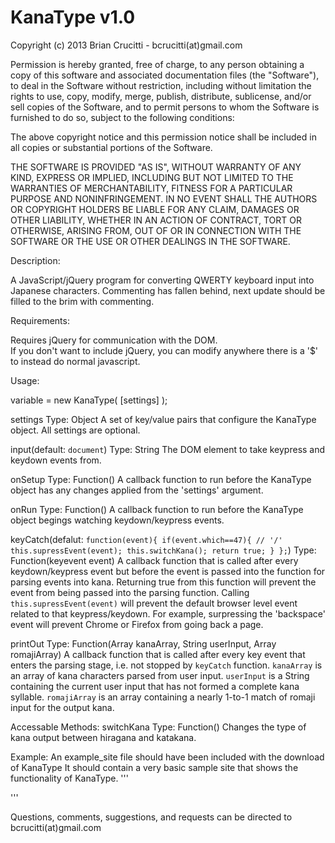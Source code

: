 KanaType v1.0
========
Copyright (c) 2013 Brian Crucitti - bcrucitti(at)gmail.com

Permission is hereby granted, free of charge, to any person obtaining a copy of 
this software and associated documentation files (the "Software"), to deal in 
the Software without restriction, including without limitation the rights to use,
copy, modify, merge, publish, distribute, sublicense, and/or sell copies of the 
Software, and to permit persons to whom the Software is furnished to do so, 
subject to the following conditions:

The above copyright notice and this permission notice shall be included in all 
copies or substantial portions of the Software.

THE SOFTWARE IS PROVIDED "AS IS", WITHOUT WARRANTY OF ANY KIND, EXPRESS OR 
IMPLIED, INCLUDING BUT NOT LIMITED TO THE WARRANTIES OF MERCHANTABILITY, 
FITNESS FOR A PARTICULAR PURPOSE AND NONINFRINGEMENT. IN NO EVENT SHALL THE 
AUTHORS OR COPYRIGHT HOLDERS BE LIABLE FOR ANY CLAIM, DAMAGES OR OTHER LIABILITY, 
WHETHER IN AN ACTION OF CONTRACT, TORT OR OTHERWISE, ARISING FROM, OUT OF OR IN 
CONNECTION WITH THE SOFTWARE OR THE USE OR OTHER DEALINGS IN THE SOFTWARE.

Description:

A JavaScript/jQuery program for converting QWERTY keyboard input into Japanese characters.
Commenting has fallen behind, next update should be filled to the brim with commenting.

Requirements:

Requires jQuery for communication with the DOM.  
   If you don't want to include jQuery, you can modify anywhere there is a '$' to instead do normal javascript.

   
Usage:

variable = new KanaType( [settings] );

settings
   Type: Object
   A set of key/value pairs that configure the KanaType object. All settings are optional.
   
   input(default: <code>document</code>)
   Type: String
   The DOM element to take keypress and keydown events from.
   
   onSetup
   Type: Function()
   A callback function to run before the KanaType object has any changes applied from the 'settings' argument.
   
   onRun
   Type: Function()
   A callback function to run before the KanaType object begings watching keydown/keypress events.
   
   keyCatch(defalut: 
      <code>function(event){
         if(event.which==47){ // '/'
            this.supressEvent(event);
            this.switchKana();
            return true;
         }
      };</code>)
   Type: Function(keyevent event)
   A callback function that is called after every keydown/keypress event but before the event is passed into the function for parsing events into kana.
   Returning true from this function will prevent the event from being passed into the parsing function.
   Calling <code>this.supressEvent(event)</code> will prevent the default browser level event related to that keypress/keydown.  For example, surpressing the 'backspace' event will prevent Chrome or Firefox from going back a page.
   
   printOut
   Type: Function(Array kanaArray, String userInput, Array romajiArray)
   A callback function that is called after every key event that enters the parsing stage, i.e. not stopped by <code>keyCatch</code> function.
   <code>kanaArray</code> is an array of kana characters parsed from user input.
   <code>userInput</code> is a String containing the current user input that has not formed a complete kana syllable.
   <code>romajiArray</code> is an array containing a nearly 1-to-1 match of romaji input for the output kana.


Accessable Methods:
switchKana
Type: Function()
Changes the type of kana output between hiragana and katakana.


Example:
An example_site file should have been included with the download of KanaType
It should contain a very basic sample site that shows the functionality of KanaType.
'''
<script type="text/javascript" >
$("document").ready(function(){

$("#inpt").focus();

kt = new KanaType({
   input:'#inpt',
   keyCatch : function(event){
      if(event.which==32){ //spacebar
         return true;
      }
      if(event.which==13){ //enter
         return true;
      }
      if(event.which==47){ // '/'
         this.switchKana();
         return true;
      }
   },
   printOut : function(kanaArray, userInput, romajiArray){
      var t = this;
      output = kanaArray.join("")+userInput;
      $(t.input).val(output);
   }
});

});
</script>
'''



Questions, comments, suggestions, and requests can be directed to bcrucitti(at)gmail.com